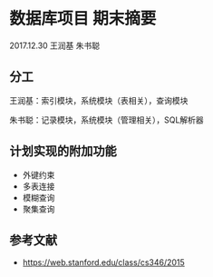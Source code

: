 # 数据库项目 期末摘要

2017.12.30 王润基 朱书聪

## 分工

王润基：索引模块，系统模块（表相关），查询模块

朱书聪：记录模块，系统模块（管理相关），SQL解析器

## 计划实现的附加功能

* 外键约束
* 多表连接
* 模糊查询
* 聚集查询

## 参考文献

* https://web.stanford.edu/class/cs346/2015
